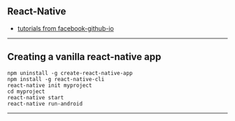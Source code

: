 
## React-Native

* [tutorials from facebook-github-io](./facebook-github-io)

---

## Creating a vanilla react-native app

```
npm uninstall -g create-react-native-app
npm install -g react-native-cli
react-native init myproject
cd myproject
react-native start
react-native run-android
```

---

